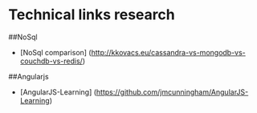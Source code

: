Technical links research
==========

##NoSql
* [NoSql comparison] (http://kkovacs.eu/cassandra-vs-mongodb-vs-couchdb-vs-redis/)

##Angularjs
* [AngularJS-Learning] (https://github.com/jmcunningham/AngularJS-Learning)
